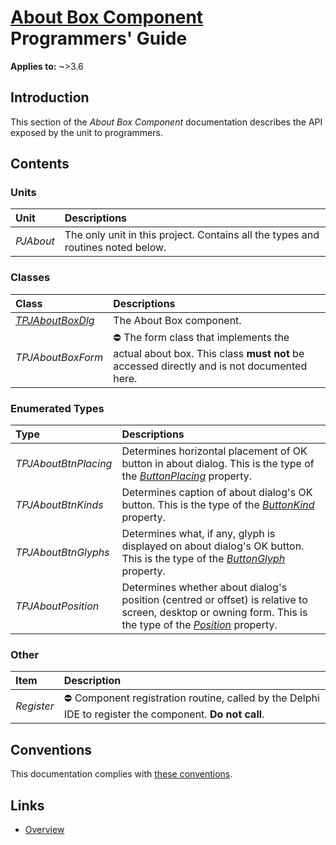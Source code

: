 # [About Box Component](../index.md) Programmers' Guide

**Applies to:** ~>3.6

## Introduction

This section of the _About Box Component_ documentation describes the API exposed by the unit to programmers.

## Contents

### Units

| Unit | Descriptions |
|:-----|:-------------|
| _PJAbout_ | The only unit in this project. Contains all the types and routines noted below. | 

### Classes

| Class | Descriptions |
|:------|:-------------|
| [_TPJAboutBoxDlg_](./API/TPJAboutBoxDlg.md) | The About Box component. |
| _TPJAboutBoxForm_ | ⛔ The form class that implements the actual about box. This class **must not** be accessed directly and is not documented here. |

### Enumerated Types 

| Type | Descriptions |
|:-----|:-------------|
| _TPJAboutBtnPlacing_ | Determines horizontal placement of OK button in about dialog. This is the type of the [_ButtonPlacing_](./API/TPJAboutBoxDlg-ButtonPlacing.md) property. |
| _TPJAboutBtnKinds_ | Determines caption of about dialog's OK button. This is the type of the [_ButtonKind_](./API/TPJAboutBoxDlg-ButtonKind.md) property. |
| _TPJAboutBtnGlyphs_ | Determines what, if any, glyph is displayed on about dialog's OK button. This is the type of the [_ButtonGlyph_](./API/TPJAboutBoxDlg-ButtonGlyph.md) property. |
| _TPJAboutPosition_ | Determines whether about dialog's position (centred or offset) is relative to screen, desktop or owning form. This is the type of the [_Position_](./API/TPJAboutBoxDlg-Position.md) property. |

### Other

| Item | Description |
|:-----|:------------|
| _Register_ | ⛔ Component registration routine, called by the Delphi IDE to register the component. **Do not call**. |
 
## Conventions

This documentation complies with [these conventions](../../common/conventions.md).

## Links

* [Overview](./Overview.md)
